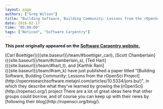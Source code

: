 ```yaml
---
layout: page
authors: ["Greg Wilson"]
title: "Building Software, Building Community: Lessons from the rOpenSci Project"
date: 2016-02-17
time: "05:00:00"
tags: ["Noticed", "Software Carpentry"]
---
```


<p><b>This post originally appeared on the <a href="https://software-carpentry.org/">Software Carpentry website.</a></b></p>
[Carl Boettiger]({{site.baseurl}}/team/#boettiger_carl),
[Scott Chamberlain]({{site.baseurl}}/team/#chamberlain_s),
[Ted Hart]({{site.baseurl}}/team/#hart_t),
and [Karthik Ram]({{site.baseurl}}/team/#ram_k)
have just published a paper titled
"[Building Software, Building Community: Lessons from the rOpenSci Project](http://openresearchsoftware.metajnl.com/articles/10.5334/jors.bu/)",
in which they describe what they've learned by growing the [rOpenSci](http://ropensci.org/) project
There are a lot of great ideas here that other groups could borrow,
and of course you can keep up with their news by
[following their blog](http://ropensci.org/blog/).
